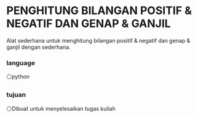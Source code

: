 # PENGHITUNG BILANGAN POSITIF & NEGATIF DAN GENAP & GANJIL

Alat sederhana untuk menghitung bilangan positif & negatif dan genap & ganjil dengan sederhana.

### language
⚪python

### tujuan

⚪Dibuat untuk menyelesaikan tugas kuliah
